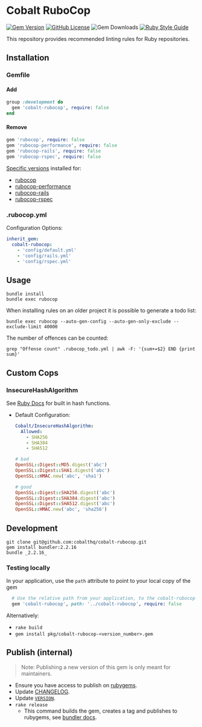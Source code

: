 # Cobalt RuboCop
[![Gem Version](https://badge.fury.io/rb/cobalt-rubocop.svg)](https://badge.fury.io/rb/cobalt-rubocop)
[![GitHub License](https://img.shields.io/github/license/cobalthq/cobalt-rubocop.svg)](https://github.com/cobalthq/cobalt-rubocop/blob/main/LICENSE)
![Gem Downloads](https://img.shields.io/gem/dt/cobalt-rubocop)
[![Ruby Style Guide](https://img.shields.io/badge/code_style-rubocop-brightgreen.svg)](https://github.com/rubocop-hq/rubocop)

This repository provides recommended linting rules for Ruby repositories.

## Installation

### Gemfile
#### Add
  ```ruby
  group :development do
    gem 'cobalt-rubocop', require: false
  end
  ```

#### Remove
  ```ruby
  gem 'rubocop', require: false
  gem 'rubocop-performance', require: false
  gem 'rubocop-rails', require: false
  gem 'rubocop-rspec', require: false
  ```

  [Specific versions](https://github.com/cobalthq/cobalt-rubocop/blob/main/cobalt-rubocop.gemspec) installed for:
  - [rubocop](https://github.com/rubocop-hq/rubocop)
  - [rubocop-performance](https://github.com/rubocop/rubocop-performance)
  - [rubocop-rails](https://github.com/rubocop/rubocop-rails)
  - [rubocop-rspec](https://github.com/rubocop/rubocop-rspec)

### .rubocop.yml
Configuration Options:
```yaml
inherit_gem:
  cobalt-rubocop:
    - 'config/default.yml'
    - 'config/rails.yml'
    - 'config/rspec.yml'
```

## Usage

```shell
bundle install
bundle exec rubocop
```

When installing rules on an older project it is possible to generate a todo list:

```shell
bundle exec rubocop --auto-gen-config --auto-gen-only-exclude --exclude-limit 40000
```

The number of offences can be counted:

```shell
grep "Offense count" .rubocop_todo.yml | awk -F: '{sum+=$2} END {print sum}'
```

## Custom Cops
### InsecureHashAlgorithm
See [Ruby Docs](https://ruby-doc.org/stdlib-2.7.2/libdoc/openssl/rdoc/OpenSSL/Digest.html) for built in hash functions.

- Default Configuration:
  ```yml
  Cobalt/InsecureHashAlgorithm:
    Allowed:
      - SHA256
      - SHA384
      - SHA512
  ```

  ```ruby
  # bad
  OpenSSL::Digest::MD5.digest('abc')
  OpenSSL::Digest::SHA1.digest('abc')
  OpenSSL::HMAC.new('abc', 'sha1')

  # good
  OpenSSL::Digest::SHA256.digest('abc')
  OpenSSL::Digest::SHA384.digest('abc')
  OpenSSL::Digest::SHA512.digest('abc')
  OpenSSL::HMAC.new('abc', 'sha256')
  ```

## Development
```shell
git clone git@github.com:cobalthq/cobalt-rubocop.git
gem install bundler:2.2.16
bundle _2.2.16_
```

### Testing locally
In your application, use the `path` attribute to point to your local copy of the gem
```ruby
  # Use the relative path from your application, to the cobalt-rubocop folder
  gem 'cobalt-rubocop', path: '../cobalt-rubocop', require: false
```

Alternatively:
- `rake build`
- `gem install pkg/cobalt-rubocop-<version_number>.gem`

## Publish (internal)
> Note: Publishing a new version of this gem is only meant for maintainers.
- Ensure you have access to publish on [rubygems](https://rubygems.org/gems/cobalt-rubocop).
- Update [CHANGELOG](https://github.com/cobalthq/cobalt-rubocop/blob/main/CHANGELOG.md).
- Update [`VERSION`](https://github.com/cobalthq/cobalt-rubocop/blob/main/lib/rubocop/cobalt/version.rb).
- `rake release`
  - This command builds the gem, creates a tag and publishes to rubygems, see [bundler docs](https://bundler.io/guides/creating_gem.html#releasing-the-gem).
